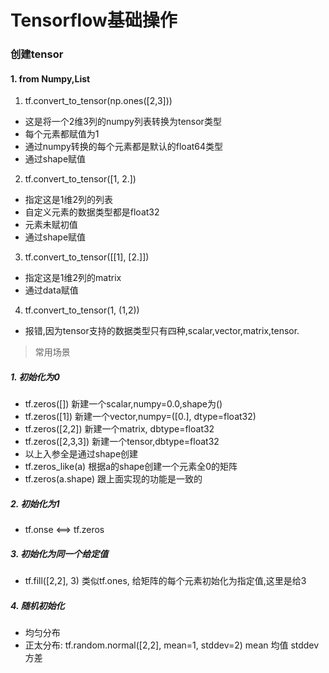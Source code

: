 # Tensorflow基础操作
### 创建tensor
#### 1. from Numpy,List
1. tf.convert_to_tensor(np.ones([2,3])) 
- 这是将一个2维3列的numpy列表转换为tensor类型
- 每个元素都赋值为1
- 通过numpy转换的每个元素都是默认的float64类型
- 通过shape赋值
2. tf.convert_to_tensor([1, 2.])
- 指定这是1维2列的列表
- 自定义元素的数据类型都是float32
- 元素未赋初值
- 通过shape赋值
3. tf.convert_to_tensor([[1], [2.]])
- 指定这是1维2列的matrix
- 通过data赋值
4. tf.convert_to_tensor(1, (1,2))
- 报错,因为tensor支持的数据类型只有四种,scalar,vector,matrix,tensor.
> 常用场景
##### 1. 初始化为0
- tf.zeros([]) 新建一个scalar,numpy=0.0,shape为()
- tf.zeros([1]) 新建一个vector,numpy=([0.], dtype=float32)
- tf.zeros([2,2]) 新建一个matrix, dbtype=float32
- tf.zeros([2,3,3]) 新建一个tensor,dbtype=float32
- 以上入参全是通过shape创建
- tf.zeros_like(a) 根据a的shape创建一个元素全0的矩阵
- tf.zeros(a.shape) 跟上面实现的功能是一致的
##### 2. 初始化为1
- tf.onse <==> tf.zeros
##### 3. 初始化为同一个给定值
- tf.fill([2,2], 3) 类似tf.ones, 给矩阵的每个元素初始化为指定值,这里是给3
##### 4. 随机初始化
- 均匀分布
- 正太分布:
tf.random.normal([2,2], mean=1, stddev=2) mean 均值 stddev 方差
